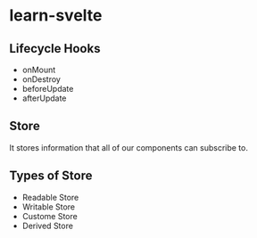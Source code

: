 # learn-svelte

## Lifecycle Hooks
<ul>
<li>onMount</li>
<li>onDestroy</li>
<li>beforeUpdate</li>
<li>afterUpdate</li>
</ul>

## Store
It stores information that all of our components can subscribe to.

## Types of Store 
- Readable Store
- Writable Store
- Custome Store
- Derived Store
